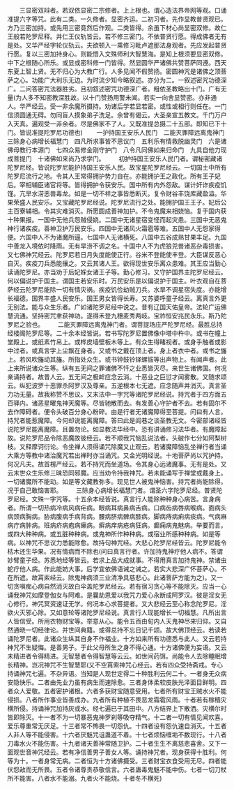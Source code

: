 <!-- { "loadSidebar": true } -->
　　三显密双辩者。若双依显密二宗修者。上上根也。谓心造法界帝网等观。口诵准提六字等咒。此有二类。一久修者。显密齐运。二初习者。先作显教普贤观已。方乃三密加持。或先用三密竟然后作观。二类皆得。余虽下材心尚显密双修。故仁王般若陀罗尼释。并仁王仪轨皆云。若不修三密门。不依普贤行愿。得成佛者无有是处。又华严经字轮仪轨云。夫欲顿入一乘修习毗卢遮那法身观者。先应发起普贤行愿。复以三密加持身心。则能悟入文殊师利大智慧海。是知上根须要显密双修。中下之根随心所乐。或显或密科修一门皆得。然显圆华严诸佛共赞菩萨同遵。西天东夏上智上贤。无不归心为大教广行。人多见闻不假赞扬。密圆神咒是诸佛之顶菩萨之心。功能广大利乐无边。为时流少知今略叙述。亦分为二。一叙述密咒功德深广。二问答密咒法器胜劣。且初叙述密咒功德深广者。粗依圣教略出十门。广有无量(为人多不知密教深胜故。以十门赞扬用警未闻。若实一向舍显赞密。亦非通人。华严经云。受一非余魔所摄持。劝诸后学若显若密。或性或相行则任在。一门信须圆通无碍。勿同盲人摸象弟子洗足。余曾有偈云。大圣亲宣五教文。千门万户入天真。遍观受一非余者。尽是佛家不了人。又既准提总摄二十五部。即知已下十门。皆说准提陀罗尼功德也)
　　一护持国王安乐人民门　二能灭罪障远离鬼神门　三除身心病增长福慧门　四凡所求事皆不思议门　五利乐有情救脱幽灵门　六是诸佛母教行本源门　七四众易修金刚守护门　八令凡同佛如来归命门　九具自他力现成菩提门　十诸佛如来尚乃求学门。
　　初护持国王安乐人民门者。谓秘密藏诸陀罗尼经。皆说陀罗尼能护持国王安乐人民。故宝星陀罗尼经云。一切国土中所有陀罗尼流行之地。令其人王常得拥护势力自在。亦能拥护王之政化。所有王子妃后。宰相辅臣诸官将等。皆得拥护令获安乐。国中所有内外怨敌。谋计奸诈疾疫饥馑。亢旱水涝恶兽毒龙。如是一切不祥之事皆悉断灭。复令财谷丰饶库藏盈溢。华果荣盛人民安乐。又宝藏陀罗尼经说。陀罗尼流行之处。能拥护国王王子。妃后公主百寮辅相。令其灾难消灭。所愿圆成善神加护。不令鬼魔来相娆恼。复于国内获十种果报。一国中无他兵怨贼侵娆。二国中无诸星宿变怪而起灾患。三国中无恶鬼神行诸疾疫。善神卫护万民安乐。四国中无诸风火霜雹等难。五国中人无怨家得便。六国中人不为诸魔所逼。七国中人无诸横死。八国中五谷成熟甘果丰足。九国中善龙入境依时降雨。无有旱涝不调之名。十国中人不为虎狼兕兽诸恶杂毒损害。又七佛神咒经云。陀罗尼若日月失度能使正行。谷米不登能使丰登。大臣谋反恶心自灭。疾疫刀兵悉能攘之。又云其诸人王。欲得现世安乐离众患难。其王应当勤心读诵陀罗尼。亦当劝于后妃婇女诸王子等。勤心修习。又守护国界主陀罗尼经云。何以偏说护于国主。谓国主若安乐时。万民安乐是以偏说护于国主。叶衣观自在菩萨经云陀罗尼能除一切有情灾祸。疾疫饥俭劫贼刀兵。水旱不调星宿失度。亦能增长福德。国界丰盛人民安乐。国王男女皆得长寿。又苏婆呼童子经云。离真言外更无别法。能与众生乐者。广如诸陀罗尼经中说之。昔有辽国天佑皇帝。法轮广运佛慧流通。坚持密咒聿获神功。遂得禾登九穗麦秀两岐。宝祚恒安兆民永乐。斯乃陀罗尼之验也。
　　二能灭罪障远离鬼神门者。谓菩提场庄严陀罗尼经。最胜总持经楼阁陀罗尼等。二十余本经皆说。若书写陀罗尼置佛像中塔中杵中。或书在幢上堂殿上。或纸素竹帛上。或桦皮墙壁板木等上。有众生得睹视者。或身手触者或影中过者。或真言字上尘飘在身者。又或书之戴在顶上者。身上者衣中者。或书之旛上。若风吹旛动其旛。所指处众生。或书钟鼓铃铎螺钹等出声物上。有闻声者。此上来所说诸众生等。纵有五无间之罪诸佛不忏之业悉皆灭尽。来世生诸佛国。何况亲诵持者。故昔人云。五无间之极衅应念云消。十恶业之巨愆才闻雾散。又随求颂云。纵犯波罗十恶罪杀阿罗汉及尊亲。五逆根本七无遮。应念随声并消灭。真言圣力功无量。故我称赞不思议。又末法中一字咒等诸陀罗尼经说。持咒者于四方面五百驿内。诸恶星曜鬼神天魔等。尽皆驰散而去。有发善心守护者不去。若有固尔不去作障碍者。便令头破百分身心粉碎。由是行者无诸魔障得至菩提。问曰有人言。持咒者能惹魔障。今何却说能离魔障。答曰此是闾巷之谈圣教无文。今密部诸经皆说陀罗尼能离魔障。且置勿论。如显教法华经中。恐有讲诵修习法华者。有魔障起故。说陀罗尼品令除恶魔故彼经云。若不顺我咒恼乱说法者。头破作七分如阿梨树枝。又释摩诃衍论。令坐禅人须得诵咒除魔又止观云。若诸魔障恼乱坐禅行者当诵大乘方等教中诸治魔咒若出禅时亦当诵咒。又金光明经说。十地菩萨尚以咒护持。何况凡夫。故首楞严经云。若不持咒而坐道场。令其身心远诸魔事。无有是处。又云末世众生乐修三昧恐同邪魔。应当劝令持我神咒。若未能诵写于禅堂或戴身上。一切诸魔所不能动。如是等文藏教弥多。现见世人被鬼神恼害。持咒者尚能除得。况于自己敢恼害耶。
　　三除身心病增长福慧门者。谓圣六字陀罗尼经。普贤陀罗尼经。文殊一字咒等。十五余本经皆说。真言行人能除种种身心病苦。言身病者。所谓一切热病冷病风病疟病。眼病耳病鼻病舌病。口病齿病唇病喉病。面病头病颈病胸病。胁病腹病手病背病。腰病脐病髀病膝病。脚病痔病痢病痰病。气病麻病疔病肿病。班病疥病疱病癞病。癣病痒病疮病狂病。癫痫病鬼魅病。举要而言。或四大种种病。或五脏种种病。或鬼神所作种种病。或宿业所感种种病。如是等病。以神咒不思议力悉能除愈。故持句神咒经。大悲心陀罗尼经皆云。陀罗尼能令枯木还生华果。况有情病而不除也(问曰真言行者。许加持鬼神疗他人病不。答谓妙臂童子经。苏悉地经等皆云。若求上品大成就事。不得用真言加持鬼神。禁诸虫蛇疗他人病。作此能妨大事。后学宜依佛语诫之诫之。若实大悲深广怀菩萨心。不在所遮。故罥索经云。除鬼神病须三业清净具慈悲心。此诸菩萨方能为之)。又一切贪嗔痴心病自然消灭故白伞盖陀罗尼经云。若有宿习贪心等不能除灭。应当一心诵我神咒如摩登伽女与阿难。是曩劫恩爱以我咒力爱心永断成阿罗汉。彼是淫女无心修行。神咒冥资速证无学。何况本心求菩提者。又大悲经云至心称念陀罗尼。淫欲火灭邪心除。又如意轮等诸陀罗尼经说。真言行人现能增长一切福慧。凡所出言人皆信受。所用衣物财宝等。举意从心。能令五百由旬内人天鬼神尽来归仰。又自然通晓一切经律论。并世间典籍。或得总持不忘日记千颂。故大佛顶经云。若读若诵陀罗尼者。此诸众生纵其自身不作福业。十方如来所有功德悉与此人。又云若持神咒不生疑悔。是善男子。于此父母所生之身不得心通。十方诸佛便为妄语。又云未精进者令得精进。无智慧者令得智慧等云云。如世间药饵。尚能令人去除睡眠增长精神。岂况神咒不生智慧耶(又不空罥索神咒心经云。若有四众受持斋戒。专心持诵神咒七遍。不杂异语。当知是人现世定得二十种胜利云何二十。一者身无众病安隐快乐。二者由先业力虽有病生而速除愈。三者身体柔软皮肤光泽面目鲜明。四者众人爱敬。五者密护诸根。六者多获财宝随意受用。七者所有财宝王贼水火不能侵损。八者所作事业皆善成办。九者所有种植不畏恶龙霜雹风雨。十者若有稼穑灾横所侵。持诵神咒加持灰或水。经七遍已于其田中。八方结界上下散洒。灾横尔时皆即除灭。十一者不为一切暴恶鬼神罗刹等吸夺精气。十二者一切有情见闻欢喜。爱乐尊重常无厌足。十三者常不怖畏一切怨仇。十四者设有怨仇速自消灭。十五者人非人等不能侵害。十六者厌魅咒诅蛊道不着。十七者烦恼缠垢不数现行。十八者刀毒水火不能伤害。十九者诸天善神常随卫护。二十者生生不离慈悲喜舍。又下一面观世音神咒经云。若有净信善男子善女人等。诵持神咒者。现身获得十胜利。何等为十。一者身常无病。二者恒为十方诸佛摄受。三者财宝衣食受用无尽。四者能伏怨敌而无所畏。五者令诸尊贵恭敬信言。六者蛊毒鬼魅不能中伤。七者一切刀杖所不能害。八者水不能溺。九者火不能烧。十者冬不横死)
